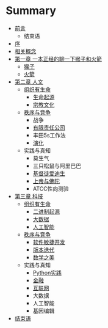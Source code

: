 # Summary

* [前言](README.md)
    * 结束语
* [序](序.md)
* [相关概念](概念.md)
* [第一章 一本正经的聊一下猴子和火箭](第一章.md)
    * [猴子](猴子.md)
    * [火箭](火箭.md)
* [第二章 人文](第二章.md)
    * [组织有生命](组织的力量.md)
        * [生命起源](生命起源.md)
        * [宗教文化](宗教文化.md)
    * [秩序与竞争](战争.md)
        * 战争
        * [有限责任公司](公司.md)
        * 丰田5s工作法
        * [演化](演化的力量.md)
    * 实践与真知
        * 莫生气
        * 三只松鼠与阿里巴巴
        * [基督徒爱迪生](基督徒爱迪生.md)
        * [上帝与佛陀](上帝与佛陀.md)
        * ATCC性向测验
* [第三章 科技](第三章-科技.md)
    * [组织有生命](组织有生命.md)
        * [二进制起源](二进制起源.md)
        * [大数据](大数据.md)
        * [人工智能](人工智能.md)
    * [秩序与竞争](秩序竞争.md)
        * [软件敏捷开发](敏捷开发.md)
        * [版本迭代](版本迭代.md)
        * [数学之美](数学之美.md)
    * 实践与真知
        * [Python实践](python.md)
        * [金融](金融市场.md)
        * [互联网](互联网.md)
        * 大数据
        * 人工智能
        * 基因编辑
* [结束语](结束语.md)

